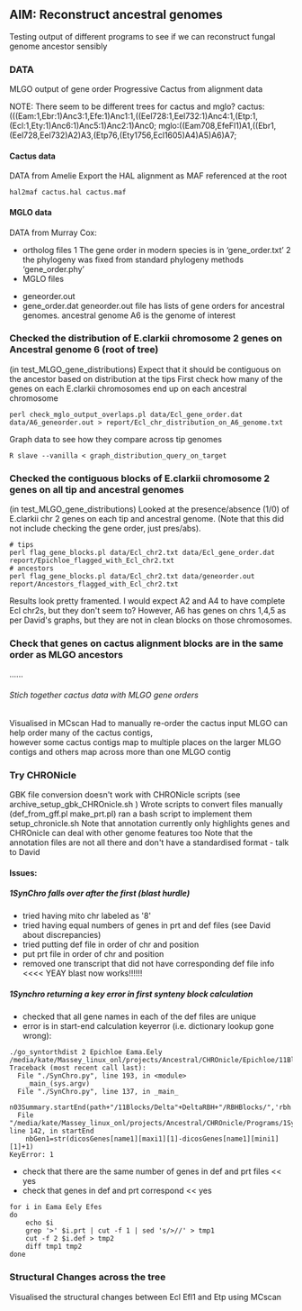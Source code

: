    

## AIM: Reconstruct ancestral genomes

Testing output of different programs to see if we can reconstruct fungal genome ancestor sensibly

### DATA

MLGO output of gene order
Progressive Cactus from alignment data


NOTE: There seem to be different trees for cactus and mglo?
cactus:(((Eam:1,Ebr:1)Anc3:1,Efe:1)Anc1:1,((Eel728:1,Eel732:1)Anc4:1,(Etp:1,(Ecl:1,Ety:1)Anc6:1)Anc5:1)Anc2:1)Anc0;
mglo:((Eam708,EfeFl1)A1,((Ebr1,(Eel728,Eel732)A2)A3,(Etp76,(Ety1756,Ecl1605)A4)A5)A6)A7;

#### Cactus data
DATA from Amelie
Export the HAL alignment as MAF referenced at the root
```
hal2maf cactus.hal cactus.maf
```
#### MGLO data
DATA from Murray Cox:
+ ortholog files
  1 The gene order in modern species is in ‘gene_order.txt’ 
  2	the phylogeny was fixed from standard phylogeny methods ‘gene_order.phy’
+ MGLO files
- geneorder.out
- gene_order.dat
geneorder.out file has lists of gene orders for ancestral genomes. 
ancestral genome A6 is the genome of interest

### Checked the distribution of E.clarkii chromosome 2 genes on Ancestral genome 6 (root of tree)
(in test_MLGO_gene_distributions)
Expect that it should be contiguous on the ancestor based on distribution at the tips
First check how many of the genes on each E.clarkii chromosomes end up on each ancestral chromosome
```
perl check_mglo_output_overlaps.pl data/Ecl_gene_order.dat data/A6_geneorder.out > report/Ecl_chr_distribution_on_A6_genome.txt
```
Graph data to see how they compare across tip genomes
```
R slave --vanilla < graph_distribution_query_on_target

```

### Checked the contiguous blocks of E.clarkii chromosome 2 genes on all tip and ancestral genomes
(in test_MLGO_gene_distributions)
Looked at the presence/absence (1/0) of E.clarkii chr 2 genes on each tip and ancestral genome.
(Note that this did not include checking the gene order, just pres/abs).

```
# tips
perl flag_gene_blocks.pl data/Ecl_chr2.txt data/Ecl_gene_order.dat report/Epichloe_flagged_with_Ecl_chr2.txt
# ancestors
perl flag_gene_blocks.pl data/Ecl_chr2.txt data/geneorder.out report/Ancestors_flagged_with_Ecl_chr2.txt
```

Results look pretty framented. I would expect A2 and A4 to have complete Ecl chr2s, but they don't seem to? However, A6 has genes on chrs 1,4,5 as per David's graphs, but they are not in clean blocks on those chromosomes.

### Check that genes on cactus alignment blocks are in the same order as MLGO ancestors

......


###### Stich together cactus data with MLGO gene orders
Visualised in MCscan
Had to manually re-order the cactus input
MLGO can help order many of the cactus contigs,                    
however some cactus contigs map to multiple places on the larger MLGO contigs and others map across more than one MLGO contig




### Try CHRONicle 
GBK file conversion doesn't work with CHRONicle scripts (see archive_setup_gbk_CHROnicle.sh  )
Wrote scripts to convert files manually (def_from_gff.pl  make_prt.pl)
ran a bash script to implement them setup_chronicle.sh
Note that annotation currently only highlights genes and CHROnicle can deal with other genome features too
Note that the annotation files are not all there and don't have a standardised format - talk to David

#### Issues: 
##### 1SynChro falls over after the first (blast hurdle)
 - tried having mito chr labeled as '8'
 - tried having equal numbers of genes in prt and def files (see David about discrepancies)
 - tried putting def file in order of chr and position
 - put prt file in order of chr and position 
 - removed one transcript that did not have corresponding def file info <<<< YEAY blast now works!!!!!!
##### 1Synchro returning a key error in first synteny block calculation
 - checked that all gene names in each of the def files are unique
 - error is in start-end calculation keyerror (i.e. dictionary lookup gone wrong):
```
./go_syntorthdist 2 Epichloe Eama.Eely
/media/kate/Massey_linux_onl/projects/Ancestral/CHROnicle/Epichloe/11Blocks/Delta2/RBHBlocks 
Traceback (most recent call last):
  File "./SynChro.py", line 193, in <module>
    _main_(sys.argv)
  File "./SynChro.py", line 137, in _main_
    n03Summary.startEnd(path+"/11Blocks/Delta"+DeltaRBH+"/RBHBlocks/",'rbh',clade)
  File "/media/kate/Massey_linux_onl/projects/Ancestral/CHROnicle/Programs/1SynChro/n03Summary.py", line 142, in startEnd
    nbGen1=str(dicosGenes[name1][maxi1][1]-dicosGenes[name1][mini1][1]+1)
KeyError: 1
```
 - check that there are the same number of genes in def and prt files  << yes
 - check that genes in def and prt correspond << yes
```{bash}
for i in Eama Eely Efes 
do 
    echo $i 
    grep '>' $i.prt | cut -f 1 | sed 's/>//' > tmp1 
    cut -f 2 $i.def > tmp2
    diff tmp1 tmp2
done 
```


### Structural Changes across the tree
Visualised the structural changes between Ecl Efl1 and Etp using MCscan

